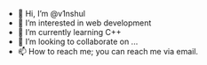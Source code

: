 - 👋 Hi, I’m @v1nshul
- 👀 I’m interested in web development
- 🌱 I’m currently learning C++
- 💞️ I’m looking to collaborate on ...
- 📫 How to reach me; you can reach me via email. 



